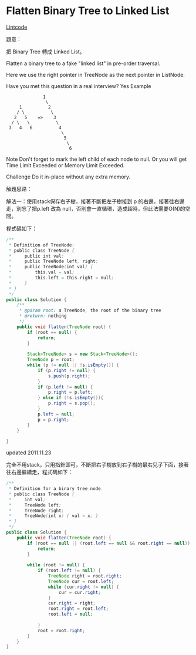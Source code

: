 # Flatten Binary Tree to Linked List

[Lintcode](http://www.lintcode.com/en/problem/flatten-binary-tree-to-linked-list/)

題意：

把 Binary Tree 轉成 Linked List。

Flatten a binary tree to a fake "linked list" in pre-order traversal.

Here we use the right pointer in TreeNode as the next pointer in ListNode.

Have you met this question in a real interview? Yes
Example
```
              1
               \
     1          2
    / \          \
   2   5    =>    3
  / \   \          \
 3   4   6          4
                     \
                      5
                       \
                        6
```
Note
Don't forget to mark the left child of each node to null. Or you will get Time Limit Exceeded or Memory Limit Exceeded.

Challenge
Do it in-place without any extra memory.

解題思路：

解法一：使用stack保存右子樹，接著不斷把左子樹接到 p 的右邊，接著往右邊走，別忘了把p.left 改為 null，否則會一直循環，造成超時，但此法需要O(N)的空間。

程式碼如下：

```java
/**
 * Definition of TreeNode:
 * public class TreeNode {
 *     public int val;
 *     public TreeNode left, right;
 *     public TreeNode(int val) {
 *         this.val = val;
 *         this.left = this.right = null;
 *     }
 * }
 */
public class Solution {
    /**
     * @param root: a TreeNode, the root of the binary tree
     * @return: nothing
     */
    public void flatten(TreeNode root) {
        if (root == null) {
            return;
        }
        
        Stack<TreeNode> s = new Stack<TreeNode>();
        TreeNode p = root;
        while (p != null || !s.isEmpty()) {
            if (p.right != null) {
                s.push(p.right);  
            }
            if (p.left != null) {
                p.right = p.left;
            } else if (!s.isEmpty()){
                p.right = s.pop();
            }
            p.left = null;
            p = p.right;
        }
    }
    
}
```


updated 2011.11.23

完全不用stack，只用指針即可，不斷把右子樹放到右子樹的最右兒子下面，接著往右邊繼續走，程式碼如下：

```java
/**
 * Definition for a binary tree node.
 * public class TreeNode {
 *     int val;
 *     TreeNode left;
 *     TreeNode right;
 *     TreeNode(int x) { val = x; }
 * }
 */
public class Solution {
    public void flatten(TreeNode root) {
        if (root == null || (root.left == null && root.right == null)) {
            return;
        }
        
        while (root != null) {
            if (root.left != null) {
                TreeNode right = root.right;
                TreeNode cur = root.left;
                while (cur.right != null) {
                    cur = cur.right;
                }
                cur.right = right;
                root.right = root.left;
                root.left = null;
                
            }
            root = root.right;
        }
    }
}
```
